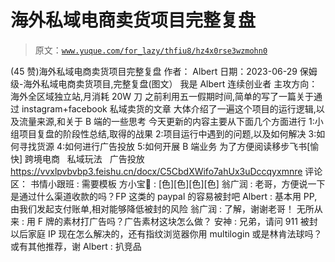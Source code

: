 # 海外私域电商卖货项目完整复盘

> 原文：[`www.yuque.com/for_lazy/thfiu8/hz4x0rse3wzmohn0`](https://www.yuque.com/for_lazy/thfiu8/hz4x0rse3wzmohn0)

<ne-h2 id="1a820374" data-lake-id="1a820374"><ne-heading-ext><ne-heading-anchor></ne-heading-anchor><ne-heading-fold></ne-heading-fold></ne-heading-ext><ne-heading-content><ne-text id="u835fba0e">(45 赞)海外私域电商卖货项目完整复盘</ne-text></ne-heading-content></ne-h2> <ne-p id="u6eb8b474" data-lake-id="u6eb8b474"><ne-text id="uf1777031">作者： Albert</ne-text></ne-p> <ne-p id="u7667ea8f" data-lake-id="u7667ea8f"><ne-text id="ud405f335">日期：2023-06-29</ne-text></ne-p> <ne-p id="u988ca6ee" data-lake-id="u988ca6ee"><ne-text id="u3156516f">保姆级-海外私域电商卖货项目,完整复盘(图文）</ne-text></ne-p> <ne-p id="uf1ed4edb" data-lake-id="uf1ed4edb"><ne-text id="ub5690666">我是 Albert</ne-text> <ne-text id="ub2382a4c">连续创业者</ne-text> <ne-text id="uc5d16a0d">主攻方向：海外全区域独立站,月消耗 20W 刀</ne-text> <ne-text id="ua80f5414">之前利用五一假期时间,简单的写了一篇关于通过 instagram+facebook 私域卖货的文章</ne-text> <ne-text id="uc6f5d606">大体介绍了一遍这个项目的运行逻辑,以及流量来源,和关于 B 端的一些思考</ne-text></ne-p> <ne-p id="u19de37bb" data-lake-id="u19de37bb"><ne-text id="u9c03d8ce">今天更新的内容主要从下面几个方面进行</ne-text> <ne-text id="u62a99cff">1:小组项目复盘的阶段性总结,取得的战果</ne-text> <ne-text id="ue9ea6f19">2:项目运行中遇到的问题,以及如何解决</ne-text> <ne-text id="u8527d3f8">3:如何寻找货源</ne-text> <ne-text id="u93ee35f4">4:如何进行广告投放</ne-text> <ne-text id="uc57658a7">5:如何开展 B 端业务</ne-text> <ne-text id="ud68c6649">为了方便阅读移步飞书[愉快]</ne-text></ne-p> <ne-p id="u71791de4" data-lake-id="u71791de4"><ne-text id="u736492c0">跨境电商   私域玩法   广告投放</ne-text> [<ne-text id="u4cec8b4d">https://vvxlpvbvbp3.feishu.cn/docx/C5CbdXWifo7ahUx3uDccqyxmnre</ne-text>](https://vvxlpvbvbp3.feishu.cn/docx/C5CbdXWifo7ahUx3uDccqyxmnre)</ne-p> <ne-hole id="u0a431209" data-lake-id="u0a431209"><ne-card data-card-name="hr" data-card-type="block" id="hXYTb" data-event-boundary="card"><ne-p id="u18deec7e" data-lake-id="u18deec7e"><ne-text id="u1e9a1831">评论区：</ne-text></ne-p> <ne-p id="u1bf410ec" data-lake-id="u1bf410ec"><ne-text id="ufdbbec11">书情小跟班 : 需要模板</ne-text> <ne-text id="u0c1b0b95">方小宝🎏 : [色][色][色][色]</ne-text> <ne-text id="u0edb06b6">翁广润 : 老哥，方便说一下是通过什么渠道收款的吗？FP 这类的 paypal 的容易被封吧</ne-text> <ne-text id="uad492f43">Albert : 基本用 PP,由我们发起支付账单,相对能够降低被封的风险</ne-text> <ne-text id="u440a2c3f">翁广润 : 了解，谢谢老哥！</ne-text> <ne-text id="uea8852c3">无所从来 : 用 F 牌的素材打广告吗？广告素材这块怎么做？</ne-text> <ne-text id="u493bb38c">安神 : 兄弟，请问 911 被封以后家庭 IP 现在怎么解决的，还有指纹浏览器你用 multilogin 或是林肯法球吗？或有其他推荐，谢</ne-text> <ne-text id="u9713b039">Albert : 扒竞品</ne-text></ne-p></ne-card></ne-hole>